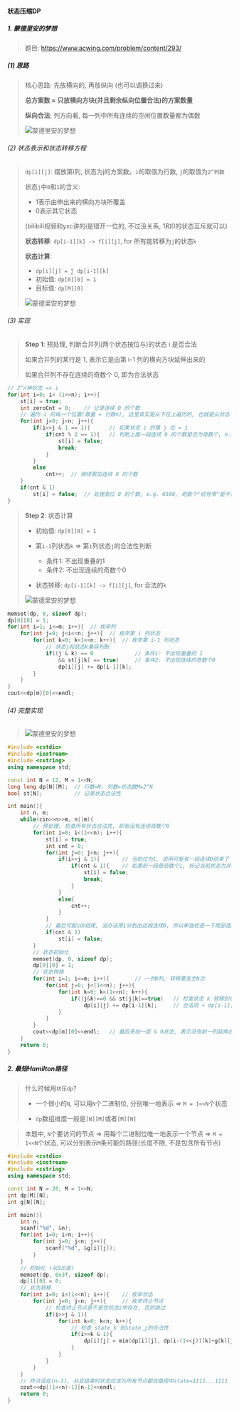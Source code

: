#### 状态压缩DP

##### 1. 蒙德里安的梦想
> 题目: https://www.acwing.com/problem/content/293/

##### (1) 思路
> 核心思路: 先放横向的, 再放纵向 (也可以调换过来)
> 
> **总方案数 = 只放横向方块(并且剩余纵向位置合法)的方案数量**
> 
> **纵向合法**: 列方向看, 每一列中所有连续的空闲位置数量都为偶数
> 
> ![蒙德里安的梦想](/appendix/acwing-%E8%92%99%E5%BE%B7%E9%87%8C%E5%AE%89%E7%9A%84%E6%A2%A6%E6%83%B3.png)

###### (2) 状态表示和状态转移方程
> `dp[i][j]`: 摆放第i列, 状态为j的方案数。`i`的取值为行数, `j`的取值为`2^列数`
> 
> 状态`j`中`0`和`1`的含义:
> - 1表示由伸出来的横向方块所覆盖
> - 0表示其它状态
> 
> (bilibili视频和yxc讲的i是错开一位的, 不过没关系, 1和0的状态互斥就可以)
> 
> **状态转移**: `dp[i-1][k] -> f[i][j]`, for 所有能转移为`j`的状态`k`
> 
> **状态计算**: 
> - `dp[i][j] = ∑ dp[i-1][k]`
> - 初始值: `dp[0][0] = 1`
> - 目标值: `dp[M][0]`
> 
> ![蒙德里安的梦想](/appendix/acwing-%E8%92%99%E5%BE%B7%E9%87%8C%E5%AE%89%E7%9A%84%E6%A2%A6%E6%83%B32.png)

###### (3) 实现
> **Step 1**: 预处理, 判断合并列(两个状态按位与)的状态 i 是否合法
> 
> 如果合并列的某行是 1, 表示它是由第 i-1 列的横向方块延伸出来的
> 
> 如果合并列不存在连续的奇数个 0, 即为合法状态

```CPP
// 2^n种状态 => i
for(int i=0; i< (1<<n); i++){
    st[i] = true;
    int zeroCnt = 0;    // 记录连续 0 的个数
    // 遍历 i 的每一个位置(数量 = 行数n), 这里其实是从下往上遍历的, 也就是从状态 i 的低bit位开始
    for(int j=0; j<n; j++){
        if(i>>j & 1 == 1){      // 如果状态 i 的第 j 位 = 1
            if(cnt % 2 == 1){   // 判断上面一段连续 0 的个数是否为奇数个, e.g. 1000是不合法的
                st[i] = false;
                break;
            }
        }
        else
            cnt++;  // 继续累加连续 0 的个数
    }
    if(cnt & 1)
        st[i] = false;  // 处理高位 0 的个数, e.g. 0100, 奇数个"前导零"是不合法的
}
```

> **Step 2**: 状态计算
> 
> - 初始值: `dp[0][0] = 1`
> 
> - 第`i-1`列状态`k` => 第`i`列状态`j`的合法性判断
>   - 条件1: 不出现重叠的1
>   - 条件2: 不出现连续的奇数个0
> 
> - 状态转移: `dp[i-1][k] -> f[i][j]`, for 合法的`k`
> 
> ![蒙德里安的梦想](/appendix/acwing-%E8%92%99%E5%BE%B7%E9%87%8C%E5%AE%89%E7%9A%84%E6%A2%A6%E6%83%B34.png)

```CPP
memset(dp, 0, sizeof dp);
dp[0][0] = 1;
for(int i=1; i<=m; i++){  // 枚举列
    for(int j=0; j<i<<n; j++){  // 枚举第 i 列状态
        for(int k=0; k<1<<n; k++){  // 枚举第 i-1 列状态
            // 状态j和状态k兼容判断
            if((j & k) == 0             // 条件1: 不出现重叠的 1
                && st[j|k] == true)     // 条件2: 不出现连续的奇数个0
                dp[i][j] += dp[i-1][k];
        }
    }
}
cout<<dp[m][0]<<endl;
```


###### (4) 完整实现
> ![蒙德里安的梦想](/appendix/acwing-%E8%92%99%E5%BE%B7%E9%87%8C%E5%AE%89%E7%9A%84%E6%A2%A6%E6%83%B35.png)
```CPP
#include <cstdio>
#include <iostream>
#include <cstring>
using namespace std;

const int N = 12, M = 1<<N;
long long dp[N][M];  // 行数=N; 列数=状态数M=2^N
bool st[N];          // 记录状态合法性

int main(){
    int n, m;
    while(cin>>n>>m, n||m){
        // 预处理, 检查所有状态合法性, 即有没有连续奇数个0
        for(int i=0; i<(1<<n); i++){
            st[i] = true;
            int cnt = 0;
            for(int j=0; j<n; j++){
                if(i>>j & 1){       // 当前位为1, 说明可能有一段连续0结束了
                    if(cnt & 1){    // 如果前一段是奇数个1, 标记当前状态为非法, st[i]=false
                        st[i] = false;
                        break;
                    }
                }
                else{
                    cnt++;
                }
            }
            // 最后可能以0结尾, 没办法用1分割出这段连续0, 所以单独检查一下尾部连续0
            if(cnt & 1)
                st[i] = false;
        }
        // 状态初始化
        memset(dp, 0, sizeof dp);
        dp[0][0] = 1;
        // 状态转移
        for(int i=1; i<=m; i++){        // 一共N列, 转移要发生N次
            for(int j=0; j<(1<<n); j++){
                for(int k=0; k<(1<<n); k++){
                    if((j&k)==0 && st[j|k]==true)   // 检查状态 k 转移到状态 j 是否合法
                        dp[i][j] += dp[i-1][k];     // 合法则 + dp[i-1][k]
                }
            }
        }
        cout<<dp[m][0]<<endl;   // 最后多加一层 & 0状态, 表示没有前一列延伸出来的横条
    }
    return 0;
}
```


##### 2. 最短Hamilton路径

> 什么时候用`状压dp`?
> 
> - 一个很小的`N`, 可以用`N`个二进制位, 分别唯一地表示 => `M = 1<<N`个状态
> 
> - `dp`数组维度一般是`[N][M]`或者`[M][N]`


> 本题中, `N`个要访问的节点 => 用每个二进制位唯一地表示一个节点 => `M = 1<<N`个状态, 可以分别表示`M`条可能的路径(长度不限,  不是包含所有节点)

```CPP
#include <cstdio>
#include <iostream>
#include <cstring>
using namespace std;

const int N = 20, M = 1<<N;
int dp[M][N];
int g[N][N];

int main(){
    int n;
    scanf("%d", &n);
    for(int i=0; i<n; i++){
        for(int j=0; j<n; j++){
            scanf("%d", &g[i][j]);
        }
    }
    // 初始化 (从0出发)
    memset(dp, 0x3f, sizeof dp);
    dp[1][0] = 0;
    // 状态转移
    for(int i=0; i<(1<<n); i++){    // 枚举状态
        for(int j=0; j<n; j++){     // 枚举终止节点
            // 检查终止节点是不是在状态i中存在, 否则跳过
            if(i>>j & 1){
                for(int k=0; k<n; k++){
                    // 检查 state_k 到state_j的合法性
                    if(i>>k & 1){
                        dp[i][j] = min(dp[i][j], dp[i-(1<<j)][k]+g[k][j]);
                    }
                }
            }
        }
    }
    // 终点设在(n-1), 并且结束时状态应该为所有节点都在路径中state=1111...1111
    cout<<dp[(1<<n)-1][n-1]<<endl;
    return 0;
}
```